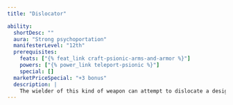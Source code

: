 ```yaml
---
title: "Dislocator"

ability:
  shortDesc: ""
  aura: "Strong psychoportation"
  manifesterLevel: "12th"
  prerequisites:
    feats: ["{% feat_link craft-psionic-arms-and-armor %}"]
    powers: ["{% power_link teleport-psionic %}"]
    special: []
  marketPriceSpecial: "+3 bonus"
  description: |
    The wielder of this kind of weapon can attempt to dislocate a designated foe up to three times per day. On a successful hit, the foe must succeed on a DC 17 Will save or be teleported 1–100 miles in a random direction. If the weapon misses, the use is wasted. Bows, crossbows, and slings bestow this ability on their ammunition.
---
```

